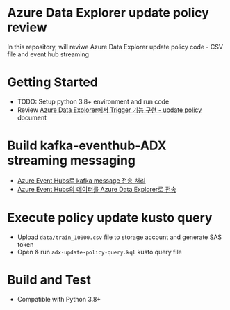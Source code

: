 # Azure Data Explorer update policy review
In this repository, will reviwe Azure Data Explorer update policy code - CSV file and event hub streaming

# Getting Started
- TODO: Setup python 3.8+ environment and run code 
- Review [Azure Data Explorer에서 Trigger 기능 구현 - update policy](https://www.sqler.com/board_Azure/1104135) document

# Build kafka-eventhub-ADX streaming messaging
- [Azure Event Hubs로 kafka message 전송 처리](https://www.sqler.com/board_Azure/1102215)
- [Azure Event Hubs의 데이터를 Azure Data Explorer로 전송](https://www.sqler.com/board_Azure/1102239)

# Execute policy update kusto query
- Upload `data/train_10000.csv` file to storage account and generate SAS token
- Open & run `adx-update-policy-query.kql` kusto query file

# Build and Test
- Compatible with Python 3.8+